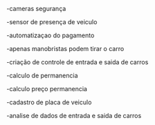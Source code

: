-cameras segurança

-sensor de presença de veiculo

-automatizaçao do pagamento

-apenas manobristas podem tirar o carro

-criação de controle de entrada e saida de carros

-calculo de permanencia

-calculo preço permanencia 

-cadastro de placa de veiculo

-analise de dados de entrada e saida de carros


